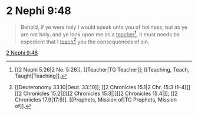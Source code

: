 # 2 Nephi 9:48

> Behold, if ye were holy I would speak unto you of holiness; but as ye are not holy, and ye look upon me as a <u>teacher</u>[^a], it must needs be expedient that I <u>teach</u>[^b] you the consequences of sin.

[2 Nephi 9:48](https://www.churchofjesuschrist.org/study/scriptures/bofm/2-ne/9?lang=eng&id=p48#p48)


[^a]: [[2 Nephi 5.26|2 Ne. 5:26]]. [[Teacher|TG Teacher]]; [[Teaching, Teach, Taught|Teaching]].  
[^b]: [[Deuteronomy 33.10|Deut. 33:10]]; [[2 Chronicles 15.1|2 Chr. 15:3 (1–4)]][[2 Chronicles 15.2|]][[2 Chronicles 15.3|]][[2 Chronicles 15.4|]]; [[2 Chronicles 17.9|17:9]]. [[Prophets, Mission of|TG Prophets, Mission of]].  
